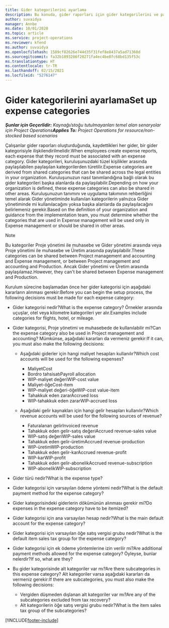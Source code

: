 ```yaml
---
title: Gider kategorilerini ayarlama
description: Bu konuda, gider raporları için gider kategorilerini ve paylaşılan kategorileri ayarlama hakkında bilgiler sağlanmaktadır.
author: suvaidya
manager: Annbe
ms.date: 10/01/2020
ms.topic: article
ms.service: project-operations
ms.reviewer: kfend
ms.author: suvaidya
ms.openlocfilehash: 1589cf82626e744d35f31fef8e8437a5ad71360d
ms.sourcegitcommit: fa32b1893286f20271fa4ec4be8fc68bd135f53c
ms.translationtype: HT
ms.contentlocale: tr-TR
ms.lasthandoff: 02/15/2021
ms.locfileid: "5276147"
---
```

# <a name="set-up-expense-categories"></a><span data-ttu-id="21f02-103">Gider kategorilerini ayarlama</span><span class="sxs-lookup"><span data-stu-id="21f02-103">Set up expense categories</span></span>

<span data-ttu-id="21f02-104">_**Şunlar için Geçerlidir:** Kaynağı/stoğu tutulmayanları temel alan senaryolar için Project Operations_</span><span class="sxs-lookup"><span data-stu-id="21f02-104">_**Applies To:** Project Operations for resource/non-stocked based scenarios_</span></span>

<span data-ttu-id="21f02-105">Çalışanlar gider raporları oluşturduğunda, kaydettikleri her gider, bir gider kategorisiyle ilişkilendirilmelidir.</span><span class="sxs-lookup"><span data-stu-id="21f02-105">When employees create expense reports, each expense that they record must be associated with an expense category.</span></span> <span data-ttu-id="21f02-106">Gider kategorileri, kuruluşunuzdaki tüzel kişilikler arasında paylaşılabilen paylaşılan kategorilerden türetilir.</span><span class="sxs-lookup"><span data-stu-id="21f02-106">Expense categories are derived from shared categories that can be shared across the legal entities in your organization.</span></span> <span data-ttu-id="21f02-107">Kuruluşunuzun nasıl tanımlandığına bağlı olarak bu gider kategorileri başka alanlarda da paylaşılabilir.</span><span class="sxs-lookup"><span data-stu-id="21f02-107">Depending on how your organization is defined, these expense categories can also be shared in other areas.</span></span> <span data-ttu-id="21f02-108">Kuruluşunuzun tanımını ve uygulama takımının rehberliğini temel alarak Gider yönetiminde kullanılan kategorilerin yalnızca Gider yönetiminde mi kullanılacağını yoksa başka alanlarda da paylaşılacağını belirlemeniz gerekir.</span><span class="sxs-lookup"><span data-stu-id="21f02-108">Based on the definition of your organization and guidance from the implementation team, you must determine whether the categories that are used in Expense management will be used only in Expense management or should be shared in other areas.</span></span>

> [!NOTE]
> <span data-ttu-id="21f02-109">Bu kategoriler Proje yönetimi ile muhasebe ve Gider yönetimi arasında veya Proje yönetimi ile muhasebe ve Üretim arasında paylaşılabilir.</span><span class="sxs-lookup"><span data-stu-id="21f02-109">These categories can be shared between Project management and accounting and Expense management, or between Project management and accounting and Production.</span></span> <span data-ttu-id="21f02-110">Ancak Gider yönetimi ve Üretim arasında paylaşılamaz.</span><span class="sxs-lookup"><span data-stu-id="21f02-110">However, they can't be shared between Expense management and Production.</span></span>

<span data-ttu-id="21f02-111">Kurulum sürecine başlamadan önce her gider kategorisi için aşağıdaki kararların alınması gerekir:</span><span class="sxs-lookup"><span data-stu-id="21f02-111">Before you can begin the setup process, the following decisions must be made for each expense category:</span></span>

- <span data-ttu-id="21f02-112">Gider kategorisi nedir?</span><span class="sxs-lookup"><span data-stu-id="21f02-112">What is the expense category?</span></span> <span data-ttu-id="21f02-113">Örnekler arasında uçuşlar, otel veya kilometre kategorileri yer alır.</span><span class="sxs-lookup"><span data-stu-id="21f02-113">Examples include categories for flights, hotel, or mileage.</span></span>
- <span data-ttu-id="21f02-114">Gider kategorisi, Proje yönetimi ve muhasebede de kullanılabilir mi?</span><span class="sxs-lookup"><span data-stu-id="21f02-114">Can the expense category also be used in Project management and accounting?</span></span> <span data-ttu-id="21f02-115">Mümkünse, aşağıdaki kararları da vermeniz gerekir:</span><span class="sxs-lookup"><span data-stu-id="21f02-115">If it can, you must also make the following decisions:</span></span>

    - <span data-ttu-id="21f02-116">Aşağıdaki giderler için hangi maliyet hesapları kullanılır?</span><span class="sxs-lookup"><span data-stu-id="21f02-116">Which cost accounts will be used for the following expenses?</span></span>

        - <span data-ttu-id="21f02-117">Maliyet</span><span class="sxs-lookup"><span data-stu-id="21f02-117">Cost</span></span>
        - <span data-ttu-id="21f02-118">Bordro tahsisatı</span><span class="sxs-lookup"><span data-stu-id="21f02-118">Payroll allocation</span></span>
        - <span data-ttu-id="21f02-119">WIP-maliyet değeri</span><span class="sxs-lookup"><span data-stu-id="21f02-119">WIP-cost value</span></span>
        - <span data-ttu-id="21f02-120">Maliyet-öğe</span><span class="sxs-lookup"><span data-stu-id="21f02-120">Cost-item</span></span>
        - <span data-ttu-id="21f02-121">WIP-maliyet değeri-öğe</span><span class="sxs-lookup"><span data-stu-id="21f02-121">WIP-cost value-item</span></span>
        - <span data-ttu-id="21f02-122">Tahakkuk eden zarar</span><span class="sxs-lookup"><span data-stu-id="21f02-122">Accrued loss</span></span>
        - <span data-ttu-id="21f02-123">WIP-tahakkuk eden zarar</span><span class="sxs-lookup"><span data-stu-id="21f02-123">WIP-accrued loss</span></span>

    - <span data-ttu-id="21f02-124">Aşağıdaki gelir kaynakları için hangi gelir hesapları kullanılır?</span><span class="sxs-lookup"><span data-stu-id="21f02-124">Which revenue accounts will be used for the following sources of revenue?</span></span>

        - <span data-ttu-id="21f02-125">Faturalanan gelir</span><span class="sxs-lookup"><span data-stu-id="21f02-125">Invoiced revenue</span></span>
        - <span data-ttu-id="21f02-126">Tahakkuk eden gelir-satış değeri</span><span class="sxs-lookup"><span data-stu-id="21f02-126">Accrued revenue-sales value</span></span>
        - <span data-ttu-id="21f02-127">WIP-satış değeri</span><span class="sxs-lookup"><span data-stu-id="21f02-127">WIP-sales value</span></span>
        - <span data-ttu-id="21f02-128">Tahakkuk eden gelir-üretim</span><span class="sxs-lookup"><span data-stu-id="21f02-128">Accrued revenue-production</span></span>
        - <span data-ttu-id="21f02-129">WIP-üretim</span><span class="sxs-lookup"><span data-stu-id="21f02-129">WIP-production</span></span>
        - <span data-ttu-id="21f02-130">Tahakkuk eden gelir-kar</span><span class="sxs-lookup"><span data-stu-id="21f02-130">Accrued revenue-profit</span></span>
        - <span data-ttu-id="21f02-131">WIP-kar</span><span class="sxs-lookup"><span data-stu-id="21f02-131">WIP-profit</span></span>
        - <span data-ttu-id="21f02-132">Tahakkuk eden gelir-abonelik</span><span class="sxs-lookup"><span data-stu-id="21f02-132">Accrued revenue-subscription</span></span>
        - <span data-ttu-id="21f02-133">WIP-abonelik</span><span class="sxs-lookup"><span data-stu-id="21f02-133">WIP-subscription</span></span>

- <span data-ttu-id="21f02-134">Gider türü nedir?</span><span class="sxs-lookup"><span data-stu-id="21f02-134">What is the expense type?</span></span>
- <span data-ttu-id="21f02-135">Gider kategorisi için varsayılan ödeme yöntemi nedir?</span><span class="sxs-lookup"><span data-stu-id="21f02-135">What is the default payment method for the expense category?</span></span>
- <span data-ttu-id="21f02-136">Gider kategorisindeki giderlerin dökümünün alınması gerekir mi?</span><span class="sxs-lookup"><span data-stu-id="21f02-136">Do expenses in the expense category have to be itemized?</span></span>
- <span data-ttu-id="21f02-137">Gider kategorisi için ana varsayılan hesap nedir?</span><span class="sxs-lookup"><span data-stu-id="21f02-137">What is the main default account for the expense category?</span></span>
- <span data-ttu-id="21f02-138">Gider kategorisi için varsayılan öğe satış vergisi grubu nedir?</span><span class="sxs-lookup"><span data-stu-id="21f02-138">What is the default item sales tax group for the expense category?</span></span>
- <span data-ttu-id="21f02-139">Gider kategorisi için ek ödeme yöntemlerine izin verilir mi?</span><span class="sxs-lookup"><span data-stu-id="21f02-139">Are additional payment methods allowed for the expense category?</span></span> <span data-ttu-id="21f02-140">Öyleyse, bunlar nelerdir?</span><span class="sxs-lookup"><span data-stu-id="21f02-140">If so, what are they?</span></span>
- <span data-ttu-id="21f02-141">Bu gider kategorisinde alt kategoriler var mı?</span><span class="sxs-lookup"><span data-stu-id="21f02-141">Are there subcategories in this expense category?</span></span> <span data-ttu-id="21f02-142">Alt kategoriler varsa aşağıdaki kararları da vermeniz gerekir:</span><span class="sxs-lookup"><span data-stu-id="21f02-142">If there are subcategories, you must also make the following decisions:</span></span>

    - <span data-ttu-id="21f02-143">Vergiden düşmeden dışlanan alt kategoriler var mı?</span><span class="sxs-lookup"><span data-stu-id="21f02-143">Are any of the subcategories excluded from tax recovery?</span></span>
    - <span data-ttu-id="21f02-144">Alt kategorilerin öğe satış vergisi grubu nedir?</span><span class="sxs-lookup"><span data-stu-id="21f02-144">What is the item sales tax group of the subcategories?</span></span>


[!INCLUDE[footer-include](../includes/footer-banner.md)]